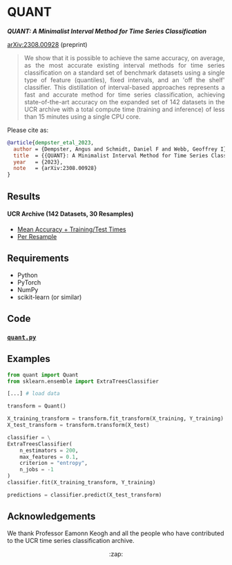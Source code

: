 # QUANT

***QUANT: A Minimalist Interval Method for Time Series Classification***

[arXiv:2308.00928](https://arxiv.org/abs/2308.00928) (preprint)


> <div align="justify">We show that it is possible to achieve the same accuracy, on average, as the most accurate existing interval methods for time series classification on a standard set of benchmark datasets using a single type of feature (quantiles), fixed intervals, and an 'off the shelf' classifier. This distillation of interval-based approaches represents a fast and accurate method for time series classification, achieving state-of-the-art accuracy on the expanded set of 142 datasets in the UCR archive with a total compute time (training and inference) of less than 15 minutes using a single CPU core.</div>

Please cite as:

```bibtex
@article{dempster_etal_2023,
  author = {Dempster, Angus and Schmidt, Daniel F and Webb, Geoffrey I},
  title  = {{QUANT}: A Minimalist Interval Method for Time Series Classification},
  year   = {2023},
  note   = {arXiv:2308.00928}
}
```

## Results

#### UCR Archive (142 Datasets, 30 Resamples)

* [Mean Accuracy + Training/Test Times](./results/accuracy_mean_ucr142.csv)
* [Per Resample](./results/accuracy_resamples_ucr142.csv)

## Requirements

* Python
* PyTorch
* NumPy
* scikit-learn (or similar)

## Code

### [`quant.py`](./code/quant.py)

## Examples

```python
from quant import Quant
from sklearn.ensemble import ExtraTreesClassifier

[...] # load data

transform = Quant()

X_training_transform = transform.fit_transform(X_training, Y_training)
X_test_transform = transform.transform(X_test)

classifier = \
ExtraTreesClassifier(
    n_estimators = 200,
    max_features = 0.1,
    criterion = "entropy",
    n_jobs = -1
)
classifier.fit(X_training_transform, Y_training)

predictions = classifier.predict(X_test_transform)
```

## Acknowledgements

We thank Professor Eamonn Keogh and all the people who have contributed to the UCR time series classification archive.

<div align="center">:zap:</div>
